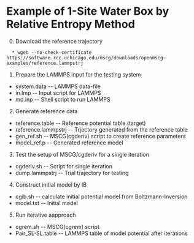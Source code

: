 Example of 1-Site Water Box by Relative Entropy Method
======================================================

0. Download the reference trajectory
```
  * wget --no-check-certificate https://software.rcc.uchicago.edu/mscg/downloads/openmscg-examples/reference.lammpstrj
```

1. Prepare the LAMMPS input for the testing system

  * system.data -- LAMMPS data-file
  * in.lmp      -- Input script for LAMMPS
  * md.inp      -- Shell script to run LAMMPS

2. Generate reference data

  * reference.table     -- Reference potential table (target)
  * reference.lammpstrj -- Trjectory generated from the reference table
  * gen_ref.sh          -- MSCG(cgderiv) script to create reference parameters
  * model_ref.p         -- Generated reference model

3. Test the setup of MSCG/cgderiv for a single iteration

  * cgderiv.sh     -- Script for single iteration
  * dump.lammpstrj -- Trial trajectory for testing

4. Construct initial model by IB

  * cgib.sh   -- calculate initial potential model from Boltzmann-Inversion
  * model.txt -- Initial model

5. Run iterative aapproach

  * cgrem.sh         -- MSCG(cgrem) script
  * Pair_SL-SL.table -- LAMMPS table of model potential after iterations
